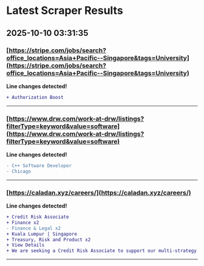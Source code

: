 # Latest Scraper Results

## 2025-10-10 03:31:35

### [https://stripe.com/jobs/search?office_locations=Asia+Pacific--Singapore&tags=University](https://stripe.com/jobs/search?office_locations=Asia+Pacific--Singapore&tags=University)

**Line changes detected!**

```diff
+ Authorization Boost
```

---
### [https://www.drw.com/work-at-drw/listings?filterType=keyword&value=software](https://www.drw.com/work-at-drw/listings?filterType=keyword&value=software)

**Line changes detected!**

```diff
- C++ Software Developer
- Chicago
```

---
### [https://caladan.xyz/careers/](https://caladan.xyz/careers/)

**Line changes detected!**

```diff
+ Credit Risk Associate
+ Finance x2
- Finance & Legal x2
+ Kuala Lumpur | Singapore
+ Treasury, Risk and Product x2
+ View Details
+ We are seeking a Credit Risk Associate to support our multi-strategy crypto trading firm
```

---
